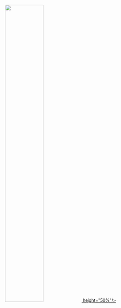 <p align="left">
  <a href="https://skillicons.dev">
    <img src="https://skillicons.dev/icons?i=py,julia,matlab,c,cpp,cmake,fortran,html,docker,anaconda,bash,git,latex,md,stackoverflow,vscode,linux,windows,mint,vim,powershell"
         width="50%" <br/>
         height="50%"/>
  </a>
</p>
